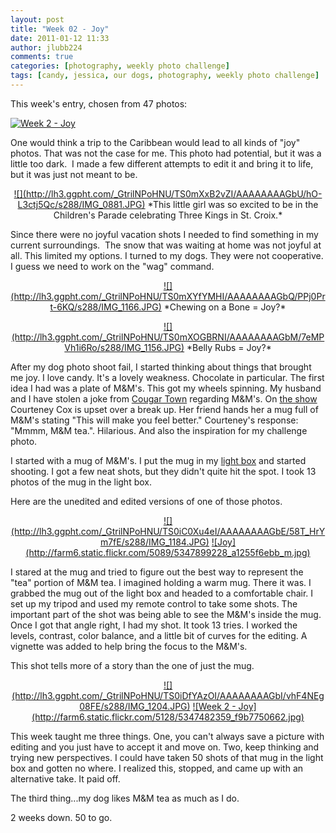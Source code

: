 ```yaml
---
layout: post
title: "Week 02 - Joy"
date: 2011-01-12 11:33
author: jlubb224
comments: true
categories: [photography, weekly photo challenge]
tags: [candy, jessica, our dogs, photography, weekly photo challenge]
---
```

This week's entry, chosen from 47 photos:

<a title="Week 2 - Joy by Mrs. Rev!, on Flickr" href="http://www.flickr.com/photos/mrs_rev/5347482359/">![Week 2 - Joy](http://farm6.static.flickr.com/5128/5347482359_f9b7750662_z.jpg)</a>

One would think a trip to the Caribbean would lead to all kinds of "joy" photos.  That was not the case for me.  This photo had potential, but it was a little too dark.  I made a few different attempts to edit it and bring it to life, but it was just not meant to be.
<p align="center">
<a href="http://picasaweb.google.com/lh/photo/ZyQ5HtLL3D1wRuSyTr4JWXrfGkvH0RjaEeSCt43kCf8?feat=embedwebsite">![](http://lh3.ggpht.com/_GtrilNPoHNU/TS0mXxB2vZI/AAAAAAAAGbU/hO-L3ctj5Qc/s288/IMG_0881.JPG)</a>
*This little girl was so excited to be in the Children's Parade
celebrating Three Kings in St. Croix.*



Since there were no joyful vacation shots I needed to find something in my current surroundings.  The snow that was waiting at home was not joyful at all.  This limited my options.  I turned to my dogs.  They were not cooperative.  I guess we need to work on the "wag" command.

<p align="center">
<a href="http://picasaweb.google.com/lh/photo/jOstecpY2ML9Ny2cEQVtMHrfGkvH0RjaEeSCt43kCf8?feat=embedwebsite">![](http://lh3.ggpht.com/_GtrilNPoHNU/TS0mXYfYMHI/AAAAAAAAGbQ/PPj0Prt-6KQ/s288/IMG_1166.JPG)</a>
*Chewing on a Bone = Joy?*



<p align="center">
<a href="http://picasaweb.google.com/lh/photo/pEy9V3FfbKImD71gQBwbr3rfGkvH0RjaEeSCt43kCf8?feat=embedwebsite">![](http://lh3.ggpht.com/_GtrilNPoHNU/TS0mXOGBRNI/AAAAAAAAGbM/7eMPVh1i6Ro/s288/IMG_1156.JPG)</a>
*Belly Rubs = Joy?*



After my dog photo shoot fail, I started thinking about things that brought me joy.  I love candy.  It's a lovely weakness.  Chocolate in particular.  The first idea I had was a plate of M&amp;M's.  This got my wheels spinning.  My husband and I have stolen a joke from [Cougar Town](http://www.imdb.com/title/tt1441109/) regarding M&amp;M's.  On [the show](http://www.youtube.com/watch?v=BKvVl0VeWvc) Courteney Cox is upset over a break up.  Her friend hands her a mug full of M&amp;M's stating "This will make you feel better."  Courteney's response: "Mmmm, M&amp;M tea.".  Hilarious.  And also the inspiration for my challenge photo.

I started with a mug of M&amp;M's.  I put the mug in my [light box](http://www.flickr.com/photos/mrs_rev/3939065001/in/set-72157622421400266/) and started shooting.  I got a few neat shots, but they didn't quite hit the spot.  I took 13 photos of the mug in the light box.

Here are the unedited and edited versions of one of those photos.

<p align="center">
<a href="http://picasaweb.google.com/lh/photo/H3kv14LRYGyib2RRg-tAxHrfGkvH0RjaEeSCt43kCf8?feat=embedwebsite">![](http://lh3.ggpht.com/_GtrilNPoHNU/TS0iC0Xu4eI/AAAAAAAAGbE/58T_HrYm7fE/s288/IMG_1184.JPG)</a> <a title="Joy by Mrs. Rev!, on Flickr" href="http://www.flickr.com/photos/mrs_rev/5347899228/">![Joy](http://farm6.static.flickr.com/5089/5347899228_a1255f6ebb_m.jpg)</a>



I stared at the mug and tried to figure out the best way to represent the "tea" portion of M&amp;M tea.  I imagined holding a warm mug. There it was.  I grabbed the mug out of the light box and headed to a comfortable chair.  I set up my tripod and used my remote control to take some shots.  The important part of the shot was being able to see the M&amp;M's inside the mug.  Once I got that angle right, I had my shot.  It took 13 tries.  I worked the levels, contrast, color balance, and a little bit of curves for the editing.  A vignette was added to help bring the focus to the M&amp;M's.

This shot tells more of a story than the one of just the mug.

<p align="center">
<a href="http://picasaweb.google.com/lh/photo/mcCoKxOLgFugDLsapWCJW3rfGkvH0RjaEeSCt43kCf8?feat=embedwebsite">![](http://lh3.ggpht.com/_GtrilNPoHNU/TS0iDfYAzOI/AAAAAAAAGbI/vhF4NEg08FE/s288/IMG_1204.JPG)</a> <a title="Week 2 - Joy by Mrs. Rev!, on Flickr" href="http://www.flickr.com/photos/mrs_rev/5347482359/">![Week 2 - Joy](http://farm6.static.flickr.com/5128/5347482359_f9b7750662.jpg)</a>


This week taught me three things.  One, you can't always save a picture with editing and you just have to accept it and move on.  Two, keep thinking and trying new perspectives.  I could have taken 50 shots of that mug in the light box and gotten no where.  I realized this, stopped, and came up with an alternative take.  It paid off.

The third thing...my dog likes M&amp;M tea as much as I do.

2 weeks down. 50 to go.

